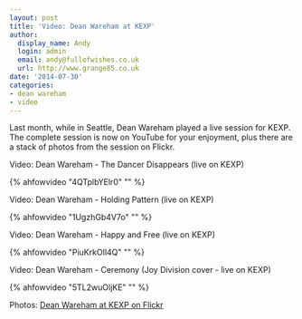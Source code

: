 ```yaml
---
layout: post
title: 'Video: Dean Wareham at KEXP'
author:
  display_name: Andy
  login: admin
  email: andy@fullofwishes.co.uk
  url: http://www.grange85.co.uk
date: '2014-07-30'
categories:
- dean wareham
- video
---
```

<p>Last month, while in Seattle, Dean Wareham played a live session for KEXP. The complete session is now on YouTube for your enjoyment, plus there are a stack of photos from the session on Flickr.</p>
<p>Video: Dean Wareham - The Dancer Disappears (live on KEXP)<br />

{% ahfowvideo "4QTplbYElr0" "" %}

<p>Video: Dean Wareham - Holding Pattern (live on KEXP)<br />

{% ahfowvideo "1UgzhGb4V7o" "" %}

<p>Video: Dean Wareham - Happy and Free (live on KEXP)<br />

{% ahfowvideo "PiuKrkOIl4Q" "" %}

<p>Video: Dean Wareham - Ceremony (Joy Division cover - live on KEXP)<br />

{% ahfowvideo "5TL2wuOljKE" "" %}

<p>Photos: <a href="https://www.flickr.com/photos/kexp/sets/72157645490175794/">Dean Wareham at KEXP on Flickr</a></p>
